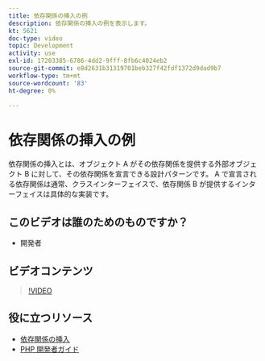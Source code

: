```yaml
---
title: 依存関係の挿入の例
description: 依存関係の挿入の例を表示します。
kt: 5621
doc-type: video
topic: Development
activity: use
exl-id: 17203385-6786-4dd2-9fff-8fb6c4024eb2
source-git-commit: e8d2631b31319701beb327f42fdf1372d9dad9b7
workflow-type: tm+mt
source-wordcount: '83'
ht-degree: 0%

---
```


# 依存関係の挿入の例

依存関係の挿入とは、オブジェクト A がその依存関係を提供する外部オブジェクト B に対して、その依存関係を宣言できる設計パターンです。 A で宣言される依存関係は通常、クラスインターフェイスで、依存関係 B が提供するインターフェイスは具体的な実装です。

## このビデオは誰のためのものですか？

- 開発者

## ビデオコンテンツ

>[!VIDEO](https://video.tv.adobe.com/v/35799?quality=12&learn=on)

## 役に立つリソース

- [依存関係の挿入](https://developer.adobe.com/commerce/php/development/components/dependency-injection/)
- [PHP 開発者ガイド](https://developer.adobe.com/commerce/php/development/)
